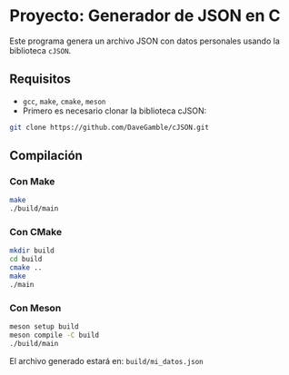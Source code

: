 # Proyecto: Generador de JSON en C

Este programa genera un archivo JSON con datos personales usando la biblioteca `cJSON`.

## Requisitos

- `gcc`, `make`, `cmake`, `meson`
- Primero es necesario clonar la biblioteca cJSON:
```bash
git clone https://github.com/DaveGamble/cJSON.git
```

## Compilación

### Con Make
```bash
make
./build/main
```

### Con CMake
```bash
mkdir build
cd build
cmake ..
make
./main
```

### Con Meson
```bash
meson setup build
meson compile -C build
./build/main
```

El archivo generado estará en: `build/mi_datos.json`

